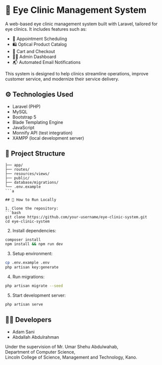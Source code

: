 # 🧿 Eye Clinic Management System

A web-based eye clinic management system built with Laravel, tailored for eye clinics. It includes features such as:

- 📅 Appointment Scheduling
- 🛍️ Optical Product Catalog
- 🛒 Cart and Checkout
- 🧑‍⚕️ Admin Dashboard
- 📬 Automated Email Notifications

This system is designed to help clinics streamline operations, improve customer service, and modernize their service delivery.

## ⚙️ Technologies Used

- Laravel (PHP)
- MySQL
- Bootstrap 5
- Blade Templating Engine
- JavaScript
- Monnify API (test integration)
- XAMPP (local development server)

## 📂 Project Structure

```
├── app/
├── routes/
├── resources/views/
├── public/
├── database/migrations/
└── .env.example
```a

## 🚀 How to Run Locally

1. Clone the repository:
```bash
git clone https://github.com/your-username/eye-clinic-system.git
cd eye-clinic-system
```

2. Install dependencies:
```bash
composer install
npm install && npm run dev
```

3. Setup environment:
```bash
cp .env.example .env
php artisan key:generate
```

4. Run migrations:
```bash
php artisan migrate --seed
```

5. Start development server:
```bash
php artisan serve
```

## 🧑‍💻 Developers

- Adam Sani
- Abdallah Abdulrahman

Under the supervision of Mr. Umar Shehu Abdulwahab,  
Department of Computer Science,  
Lincoln College of Science, Management and Technology, Kano.
